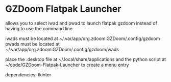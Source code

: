 # GZDoom Flatpak Launcher

allows you to select iwad and pwad to launch flatpak gzdoom instead of having to use the command line

iwads must be located at ~/.var/app/org.zdoom.GZDoom/.config/gzdoom
pwads must be located at ~/.var/app/org.zdoom.GZDoom/.config/gzdoom/wads

place the .desktop file at ~/.local/share/applications and the python script at ~/code/GZDoom-Flatpak-Launcher to create a menu entry

dependencies: tkinter
